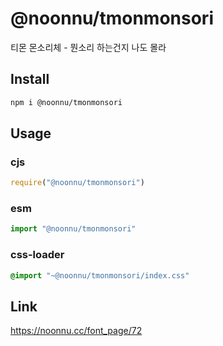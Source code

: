 # @noonnu/tmonmonsori
티몬 몬소리체 - 뭔소리 하는건지 나도 몰라

## Install
```sh
npm i @noonnu/tmonmonsori
```
## Usage
### cjs
```js
require("@noonnu/tmonmonsori")
```
### esm
```js
import "@noonnu/tmonmonsori"
```
### css-loader
```css
@import "~@noonnu/tmonmonsori/index.css"
```

## Link
https://noonnu.cc/font_page/72